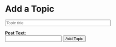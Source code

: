 <html lang="en">
<head>
    <meta charset="UTF-8">
    <meta http-equiv="X-UA-Compatible" content="IE=edge">
    <meta name="viewport" content="width=device-width, initial-scale=1.0">
    <title>Forum</title>
    <link rel="stylesheet" href="forum.css">
</head>
<body>
    <div class="addWrap">
        <h1>Add a Topic</h1>
        <form method=post action="http://127.0.0.1:8086/api/forum/create">
<!--  -->
            <!-- <input type="text" class="topicOwner" size=40 maxlength=150 placeholder="Enter your email address">
            <br><br> -->
<!--  -->
            <input type="text" name="topic" class="topic" size=40 maxlength=50 placeholder="Topic title">
            <!--  -->
            <P><strong>Post Text:</strong><br>
            <input type="text" name="postText" class="postText" >
            <!--  -->
            <button type="submit" class="topicSubmit">Add Topic</button>
        </form>
    </div>
    <!--  -->
</body>
</html>